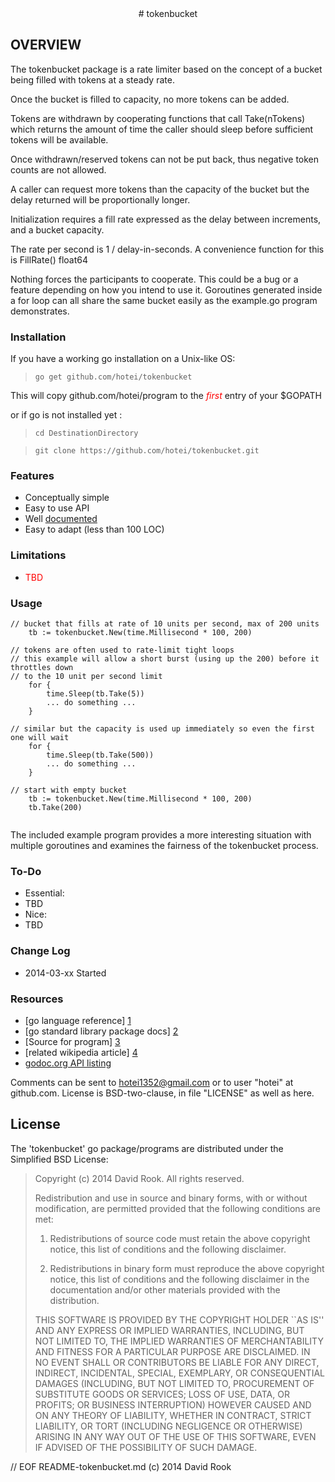 <center>
# tokenbucket
</center>


## OVERVIEW

The tokenbucket package is a rate limiter based on the concept of a bucket being
filled with tokens at a steady rate.  

Once the bucket is filled to capacity, no more tokens can be added.  

Tokens are withdrawn by cooperating functions that call Take(nTokens) which
returns the amount of time the caller should sleep before sufficient tokens
will be available.  

Once withdrawn/reserved tokens can not be put back, thus negative token counts
are not allowed.  

A caller can request more tokens than the capacity of the bucket but the delay 
returned will be proportionally longer.

Initialization requires a fill rate expressed as the delay between increments,
and a bucket capacity.

The rate per second is 1 / delay-in-seconds.  A convenience function for this is
FillRate() float64

Nothing forces the participants to cooperate.  This could be a bug or a feature
depending on how you intend to use it.  Goroutines generated inside a for loop
can all share the same bucket easily as the example.go program demonstrates.


### Installation

If you have a working go installation on a Unix-like OS:

> ```go get github.com/hotei/tokenbucket```

This will copy github.com/hotei/program to the <font color=red>_first_</font> entry of your $GOPATH

or if go is not installed yet :

> ```cd DestinationDirectory```

> ```git clone https://github.com/hotei/tokenbucket.git```

### Features
* Conceptually simple
* Easy to use API
* Well [documented][4] 
* Easy to adapt (less than 100 LOC)

### Limitations

* <font color="red">TBD</font>

### Usage
```
// bucket that fills at rate of 10 units per second, max of 200 units
	tb := tokenbucket.New(time.Millisecond * 100, 200)
	
// tokens are often used to rate-limit tight loops
// this example will allow a short burst (using up the 200) before it throttles down
// to the 10 unit per second limit
	for {
		time.Sleep(tb.Take(5))
		... do something ...
	}

// similar but the capacity is used up immediately so even the first one will wait
	for {
		time.Sleep(tb.Take(500))
		... do something ...
	}
	
// start with empty bucket
	tb := tokenbucket.New(time.Millisecond * 100, 200)
	tb.Take(200)
	
```

The included example program provides a more interesting situation with multiple 
goroutines and examines the fairness of the tokenbucket process.

<!-- ### BUGS -->

### To-Do

* Essential:
 * TBD
* Nice:
 * TBD

### Change Log
* 2014-03-xx Started

### Resources

* [go language reference] [1] 
* [go standard library package docs] [2]
* [Source for program] [3]
* [related wikipedia article] [4]
* [godoc.org API listing][5]

[1]: http://golang.org/ref/spec/ "go reference spec"
[2]: http://golang.org/pkg/ "go package docs"
[3]: http://github.com/hotei/tokenbucket "github.com/hotei/tokenbucket"
[4]: http://en.wikipedia.org/wiki/Token_bucket
[5]: http://godoc.org/github.com/hotei/tokenbucket "godoc.org API"

Comments can be sent to <hotei1352@gmail.com> or to user "hotei" at github.com.
License is BSD-two-clause, in file "LICENSE" as well as here.

License
-------
The 'tokenbucket' go package/programs are distributed under the Simplified BSD License:

> Copyright (c) 2014 David Rook. All rights reserved.
> 
> Redistribution and use in source and binary forms, with or without modification, are
> permitted provided that the following conditions are met:
> 
>    1. Redistributions of source code must retain the above copyright notice, this list of
>       conditions and the following disclaimer.
> 
>    2. Redistributions in binary form must reproduce the above copyright notice, this list
>       of conditions and the following disclaimer in the documentation and/or other materials
>       provided with the distribution.
> 
> THIS SOFTWARE IS PROVIDED BY THE COPYRIGHT HOLDER ``AS IS'' AND ANY EXPRESS OR IMPLIED
> WARRANTIES, INCLUDING, BUT NOT LIMITED TO, THE IMPLIED WARRANTIES OF MERCHANTABILITY AND
> FITNESS FOR A PARTICULAR PURPOSE ARE DISCLAIMED. IN NO EVENT SHALL <COPYRIGHT HOLDER> OR
> CONTRIBUTORS BE LIABLE FOR ANY DIRECT, INDIRECT, INCIDENTAL, SPECIAL, EXEMPLARY, OR
> CONSEQUENTIAL DAMAGES (INCLUDING, BUT NOT LIMITED TO, PROCUREMENT OF SUBSTITUTE GOODS OR
> SERVICES; LOSS OF USE, DATA, OR PROFITS; OR BUSINESS INTERRUPTION) HOWEVER CAUSED AND ON
> ANY THEORY OF LIABILITY, WHETHER IN CONTRACT, STRICT LIABILITY, OR TORT (INCLUDING
> NEGLIGENCE OR OTHERWISE) ARISING IN ANY WAY OUT OF THE USE OF THIS SOFTWARE, EVEN IF
> ADVISED OF THE POSSIBILITY OF SUCH DAMAGE.



// EOF README-tokenbucket.md     (c) 2014 David Rook 

